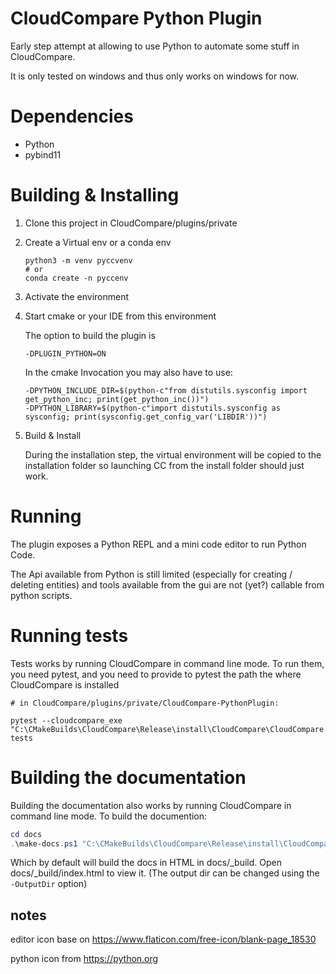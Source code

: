 # CloudCompare Python Plugin

Early step attempt at allowing to use Python to automate some stuff in CloudCompare.

It is only tested on windows and thus only works on windows for now.

# Dependencies

 - Python
 - pybind11

# Building & Installing

1) Clone this project in CloudCompare/plugins/private

2) Create a Virtual env or a conda env

    ```shell script
    python3 -m venv pyccvenv 
    # or
    conda create -n pyccenv
    ```

3) Activate the environment
4) Start cmake or your IDE from this environment

    The option to build the plugin is 
    ```shell script
    -DPLUGIN_PYTHON=ON
    ```
    In the cmake Invocation you may also have to use:
    ```shell script
    -DPYTHON_INCLUDE_DIR=$(python-c"from distutils.sysconfig import get_python_inc; print(get_python_inc())")
    -DPYTHON_LIBRARY=$(python-c"import distutils.sysconfig as sysconfig; print(sysconfig.get_config_var('LIBDIR'))")
    ```
5) Build & Install

    During the installation step, the virtual environment will be copied to the installation folder
    so launching CC from the install folder should just work.

# Running

The plugin exposes a Python REPL and a mini code editor to run Python Code.

The Api available from Python is still limited (especially for creating / deleting entities) and
tools available from the gui are not (yet?) callable from python scripts. 


# Running tests

Tests works by running CloudCompare in command line mode.
To run them, you need pytest, and you need to provide to pytest the path the where CloudCompare is installed

```shell
# in CloudCompare/plugins/private/CloudCompare-PythonPlugin:

pytest --cloudcompare_exe "C:\CMakeBuilds\CloudCompare\Release\install\CloudCompare\CloudCompare.exe" tests
```

# Building the documentation

Building the documentation also works by running CloudCompare in command line mode.
To build the documention:

``` powershell
cd docs
.\make-docs.ps1 "C:\CMakeBuilds\CloudCompare\Release\install\CloudCompare\CloudCompare.exe"
```

Which by default will build the docs in HTML in docs/_build. Open docs/_build/index.html to view it.
(The output dir can be changed using the `-OutputDir` option)


## notes
editor icon base on https://www.flaticon.com/free-icon/blank-page_18530

python icon from https://python.org